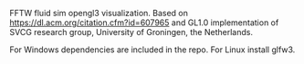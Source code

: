 FFTW fluid sim opengl3 visualization. 
Based on https://dl.acm.org/citation.cfm?id=607965 and GL1.0 implementation of
SVCG research group, University of Groningen, the Netherlands.

For Windows dependencies are included in the repo.
For Linux install glfw3.